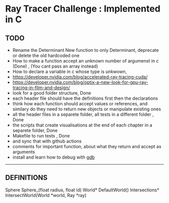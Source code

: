 # Ray Tracer Challenge : Implemented in C

## TODO
- Rename the Determinant New function to only Determinant, deprecate or delete the old hardcoded one
- How to make a function accept an unknown number of argumenst in c (Done) , (You cant pass an array instead)
- How to declare a variable in c whose type is unkwown, 
- https://developer.nvidia.com/blog/accelerated-ray-tracing-cuda/
- https://developer.nvidia.com/blog/optix-a-new-look-for-gpu-ray-tracing-in-film-and-design/
- look for a good folder structure, Done 
- each header file should have the definitions first then the declarations
- think how each function should accept values or references, and similary do they need to return new objects or manipulate existing ones
- all the header files in a separete folder, all tests in a different folder , Done
- the scripts that create visualisations at the end of each chapter in a separete folder, Done
- Makefile to run tests , Done
- and sync that with github actions
- comments for important function, about what they return and accept as arguments
- install and learn how to debug with [gdb](https://dev.to/jasonelwood/setup-gdb-on-macos-in-2020-489k)


-------
## DEFINITIONS

Sphere Sphere_(float radius, float id)
World* DefaultWorld()
Intersections* IntersectWorld(World *world, Ray *ray)
